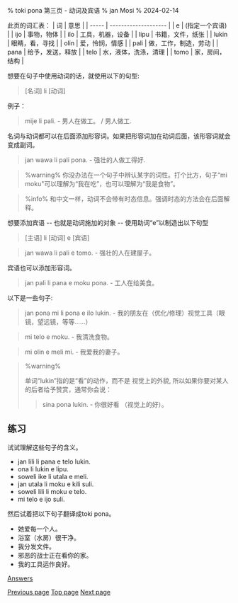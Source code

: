 % toki pona 第三页 - 动词及宾语
% jan Mosi
% 2024-02-14

此页的词汇表：
| 词    | 意思                 |
| ----- | -------------------- |
| e     | (指定一个宾语)       |
| ijo   | 事物，物体           |
| ilo   | 工具，机器，设备     |
| lipu  | 书籍，文件，纸张     |
| lukin | 眼睛，看，寻找       |
| olin  | 爱，怜悯，情感       |
| pali  | 做，工作，制造，劳动 |
| pana  | 给予，发送，释放     |
| telo  | 水，液体，洗涤，清理 |
| tomo  | 家，房间，结构       |

想要在句子中使用动词的话，就使用以下的句型:

> [名词] li [动词]

例子：

> mije li pali. - 男人在做工。 / 男人做工.

名词与动词都可以在后面添加形容词。如果把形容词加在动词后面，该形容词就会变成副词。

> jan wawa li pali pona. - 强壮的人做工得好.

> %warning%
> 你没办法在一个句子中辨认某字的词性。打个比方，句子“mi moku"可以理解为“我在吃”，也可以理解为“我是食物”。


> %info%
> 和中文一样，动词不会带有时态信息。强调时态的方法会在后面解释。

想要添加宾语 -- 也就是动词施加的对象 -- 使用助词“e”以制造出以下句型

> [主语] li [动词] e [宾语]

> jan wawa li pali e tomo. - 强壮的人在建屋子。

宾语也可以添加形容词。

> jan pali li pana e moku pona. - 工人在给美食。

以下是一些句子:

> jan pona mi li pona e ilo lukin. - 我的朋友在（优化/修理）视觉工具（眼镜，望远镜，等等……）

> mi telo e moku. - 我清洗食物。

> mi olin e meli mi. - 我爱我的妻子。

> %warning%
> 
> 单词“lukin”指的是“看”的动作，而不是
> 视觉上的外貌, 所以如果你要对某人的后者给予赞赏，通常你会说：
> 
> > sina pona lukin. - 你很好看 （视觉上的好）。
>
 
## 练习

试试理解这些句子的含义。

* jan lili li pana e telo lukin.
* ona li lukin e lipu.
* soweli ike li utala e meli.
* jan utala li moku e kili suli.
* soweli lili li moku e telo.
* mi telo e ijo suli.

然后试着把以下句子翻译成toki pona。

* 她爱每一个人。
* 浴室（水房）很干净。
* 我分发文件。
* 邪恶的战士正在看你的家。
* 我的工具运作良好。

[Answers](zh_answers.html#p3)

[Previous page](zh_2.html) [Top page](zh_index.html) [Next page](zh_4.html)
